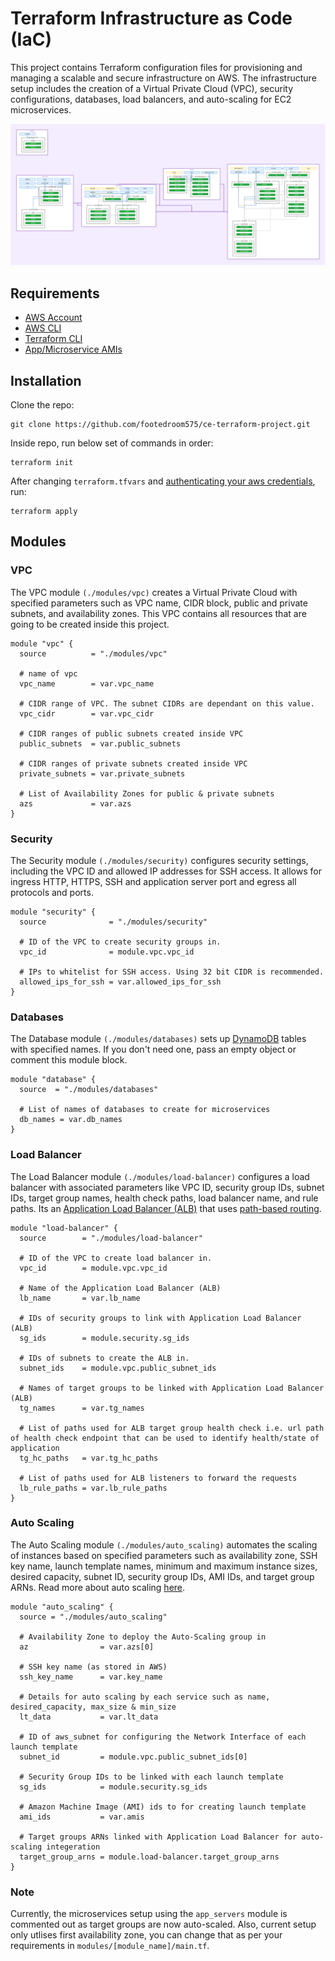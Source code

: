 # Terraform Infrastructure as Code (IaC)

This project contains Terraform configuration files for provisioning and managing a scalable and secure infrastructure on AWS. The infrastructure setup includes the creation of a Virtual Private Cloud (VPC), security configurations, databases, load balancers, and auto-scaling for EC2 microservices. 

![Graphical Representation of Infrastructure](infrastructure.svg)

## Requirements
- [AWS Account](https://portal.aws.amazon.com/billing/signup)
- [AWS CLI](https://docs.aws.amazon.com/cli/latest/userguide/getting-started-install.html)
- [Terraform CLI](https://developer.hashicorp.com/terraform/tutorials/aws-get-started/install-cli)
- [App/Microservice AMIs](https://docs.aws.amazon.com/AWSEC2/latest/UserGuide/AMIs.html)


## Installation

Clone the repo:
```
git clone https://github.com/footedroom575/ce-terraform-project.git
```

Inside repo, run below set of commands in order:

```
terraform init
```

After changing `terraform.tfvars` and [authenticating your aws credentials](https://docs.aws.amazon.com/cli/latest/userguide/cli-chap-authentication.html), run:
```
terraform apply
```


## Modules

### VPC
The VPC module `(./modules/vpc)` creates a Virtual Private Cloud with specified parameters such as VPC name, CIDR block, public and private subnets, and availability zones. This VPC contains all resources that are going to be created inside this project.

```
module "vpc" {
  source          = "./modules/vpc"

  # name of vpc
  vpc_name        = var.vpc_name

  # CIDR range of VPC. The subnet CIDRs are dependant on this value.
  vpc_cidr        = var.vpc_cidr

  # CIDR ranges of public subnets created inside VPC
  public_subnets  = var.public_subnets

  # CIDR ranges of private subnets created inside VPC
  private_subnets = var.private_subnets

  # List of Availability Zones for public & private subnets
  azs             = var.azs
}
```

### Security
The Security module `(./modules/security)` configures security settings, including the VPC ID and allowed IP addresses for SSH access. It allows for ingress HTTP, HTTPS, SSH and application server port and egress all protocols and ports.

```
module "security" {
  source              = "./modules/security"

  # ID of the VPC to create security groups in.
  vpc_id              = module.vpc.vpc_id

  # IPs to whitelist for SSH access. Using 32 bit CIDR is recommended.
  allowed_ips_for_ssh = var.allowed_ips_for_ssh
}
```

### Databases
The Database module `(./modules/databases)` sets up [DynamoDB](https://docs.aws.amazon.com/amazondynamodb/latest/developerguide/Introduction.html) tables with specified names. If you don't need one, pass an empty object or comment this module block.

```
module "database" {
  source  = "./modules/databases"

  # List of names of databases to create for microservices
  db_names = var.db_names
}
```

### Load Balancer
The Load Balancer module `(./modules/load-balancer)` configures a load balancer with associated parameters like VPC ID, security group IDs, subnet IDs, target group names, health check paths, load balancer name, and rule paths. Its an [Application Load Balancer (ALB)](https://docs.aws.amazon.com/elasticloadbalancing/latest/application/introduction.html) that uses [path-based routing](https://aws.amazon.com/blogs/containers/using-aws-application-load-balancer-path-based-routing-to-combine-amazon-ecs-launch-types/).

```
module "load-balancer" {
  source        = "./modules/load-balancer"

  # ID of the VPC to create load balancer in.
  vpc_id        = module.vpc.vpc_id

  # Name of the Application Load Balancer (ALB)
  lb_name       = var.lb_name

  # IDs of security groups to link with Application Load Balancer (ALB)
  sg_ids        = module.security.sg_ids

  # IDs of subnets to create the ALB in.
  subnet_ids    = module.vpc.public_subnet_ids

  # Names of target groups to be linked with Application Load Balancer (ALB)
  tg_names      = var.tg_names

  # List of paths used for ALB target group health check i.e. url path of health check endpoint that can be used to identify health/state of application
  tg_hc_paths   = var.tg_hc_paths

  # List of paths used for ALB listeners to forward the requests
  lb_rule_paths = var.lb_rule_paths
}
```

### Auto Scaling
The Auto Scaling module `(./modules/auto_scaling)` automates the scaling of instances based on specified parameters such as availability zone, SSH key name, launch template names, minimum and maximum instance sizes, desired capacity, subnet ID, security group IDs, AMI IDs, and target group ARNs. Read more about auto scaling [here](https://aws.amazon.com/autoscaling/). 

```
module "auto_scaling" {
  source = "./modules/auto_scaling"

  # Availability Zone to deploy the Auto-Scaling group in
  az                = var.azs[0]

  # SSH key name (as stored in AWS)
  ssh_key_name      = var.key_name

  # Details for auto scaling by each service such as name, desired_capacity, max_size & min_size
  lt_data           = var.lt_data

  # ID of aws_subnet for configuring the Network Interface of each launch template
  subnet_id         = module.vpc.public_subnet_ids[0]

  # Security Group IDs to be linked with each launch template
  sg_ids            = module.security.sg_ids

  # Amazon Machine Image (AMI) ids to for creating launch template
  ami_ids           = var.amis

  # Target groups ARNs linked with Application Load Balancer for auto-scaling integeration
  target_group_arns = module.load-balancer.target_group_arns
}
```

### Note

Currently, the microservices setup using the `app_servers` module is commented out as target groups are now auto-scaled. Also, current setup only utlises first availability zone, you can change that as per your requirements in `modules/[module_name]/main.tf`.